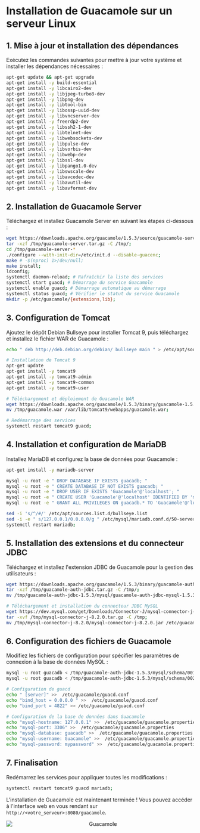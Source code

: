
# Installation de Guacamole sur un serveur Linux

## 1. Mise à jour et installation des dépendances

Exécutez les commandes suivantes pour mettre à jour votre système et installer les dépendances nécessaires :

```bash
apt-get update && apt-get upgrade
apt-get install -y build-essential 
apt-get install -y libcairo2-dev 
apt-get install -y libjpeg-turbo8-dev 
apt-get install -y libpng-dev 
apt-get install -y libtool-bin 
apt-get install -y libossp-uuid-dev 
apt-get install -y libvncserver-dev 
apt-get install -y freerdp2-dev 
apt-get install -y libssh2-1-dev 
apt-get install -y libtelnet-dev 
apt-get install -y libwebsockets-dev 
apt-get install -y libpulse-dev 
apt-get install -y libvorbis-dev
apt-get install -y libwebp-dev 
apt-get install -y libssl-dev 
apt-get install -y libpango1.0-dev 
apt-get install -y libswscale-dev 
apt-get install -y libavcodec-dev 
apt-get install -y libavutil-dev 
apt-get install -y libavformat-dev
```

## 2. Installation de Guacamole Server

Téléchargez et installez Guacamole Server en suivant les étapes ci-dessous :

```bash
wget https://downloads.apache.org/guacamole/1.5.3/source/guacamole-server-1.5.3.tar.gz -O /tmp/guacamole-server.tar.gz 2>/dev/null;
tar -xzf /tmp/guacamole-server.tar.gz -C /tmp/;
cd /tmp/guacamole-server-*
./configure --with-init-dir=/etc/init.d --disable-guacenc;
make # -$(nproc) 1>/dev/null;
make install;
ldconfig;
systemctl daemon-reload; # Rafraîchir la liste des services
systemctl start guacd; # Démarrage du service Guacamole
systemctl enable guacd; # Démarrage automatique au démarrage
systemctl status guacd; # Vérifier le statut du service Guacamole
mkdir -p /etc/guacamole/{extensions,lib};
```

## 3. Configuration de Tomcat

Ajoutez le dépôt Debian Bullseye pour installer Tomcat 9, puis téléchargez et installez le fichier WAR de Guacamole :

```bash
echo " deb http://deb.debian.org/debian/ bullseye main " > /etc/apt/sources.list.d/bullseye.list

# Installation de Tomcat 9
apt-get update
apt-get install -y tomcat9 
apt-get install -y tomcat9-admin 
apt-get install -y tomcat9-common
apt-get install -y tomcat9-user 

# Téléchargement et déploiement de Guacamole WAR
wget https://downloads.apache.org/guacamole/1.5.3/binary/guacamole-1.5.3.war -O /tmp/guacamole.war;
mv /tmp/guacamole.war /var/lib/tomcat9/webapps/guacamole.war;

# Redémarrage des services
systemctl restart tomcat9 guacd;
```

## 4. Installation et configuration de MariaDB

Installez MariaDB et configurez la base de données pour Guacamole :

```bash
apt-get install -y mariadb-server

mysql -u root -e " DROP DATABASE IF EXISTS guacadb; "
mysql -u root -e " CREATE DATABASE IF NOT EXISTS guacadb; "
mysql -u root -e " DROP USER IF EXISTS 'Guacamole'@'localhost'; "
mysql -u root -e " CREATE USER 'Guacamole'@'localhost' IDENTIFIED BY 'mypassword'; "
mysql -u root -e " GRANT ALL PRIVILEGES ON guacadb.* TO 'Guacamole'@'localhost'; "

sed -i 's/^/#/' /etc/apt/sources.list.d/bullseye.list
sed -i -e " s/127.0.0.1/0.0.0.0/g " /etc/mysql/mariadb.conf.d/50-server.cnf; 
systemctl restart mariadb;
```

## 5. Installation des extensions et du connecteur JDBC

Téléchargez et installez l'extension JDBC de Guacamole pour la gestion des utilisateurs :

```bash
wget https://downloads.apache.org/guacamole/1.5.3/binary/guacamole-auth-jdbc-1.5.3.tar.gz -O /tmp/guacamole-auth-jdbc.tar.gz;
tar -xzf /tmp/guacamole-auth-jdbc.tar.gz -C /tmp/;
mv /tmp/guacamole-auth-jdbc-1.5.3/mysql/guacamole-auth-jdbc-mysql-1.5.3.jar /etc/guacamole/extensions/;

# Téléchargement et installation du connecteur JDBC MySQL
wget https://dev.mysql.com/get/Downloads/Connector-J/mysql-connector-j-8.2.0.tar.gz -O /tmp/mysql-connector-j-8.2.0.tar.gz;
tar -xvf /tmp/mysql-connector-j-8.2.0.tar.gz -C /tmp;
mv /tmp/mysql-connector-j-8.2.0/mysql-connector-j-8.2.0.jar /etc/guacamole/lib;
```

## 6. Configuration des fichiers de Guacamole

Modifiez les fichiers de configuration pour spécifier les paramètres de connexion à la base de données MySQL :

```bash
mysql -u root guacadb < /tmp/guacamole-auth-jdbc-1.5.3/mysql/schema/001-create-schema.sql;
mysql -u root guacadb < /tmp/guacamole-auth-jdbc-1.5.3/mysql/schema/002-create-admin-user.sql

# Configuration de guacd
echo " [server]" >>  /etc/guacamole/guacd.conf
echo "bind_host = 0.0.0.0 " >>  /etc/guacamole/guacd.conf
echo "bind_port = 4822" >> /etc/guacamole/guacd.conf

# Configuration de la base de données dans Guacamole
echo "mysql-hostname: 127.0.0.1" >>  /etc/guacamole/guacamole.properties
echo "mysql-port: 3306" >>  /etc/guacamole/guacamole.properties
echo "mysql-database: guacadb" >>  /etc/guacamole/guacamole.properties
echo "mysql-username: Guacamole" >>  /etc/guacamole/guacamole.properties
echo "mysql-password: mypassword" >>  /etc/guacamole/guacamole.properties
```

## 7. Finalisation

Redémarrez les services pour appliquer toutes les modifications :

```bash
systemctl restart tomcat9 guacd mariadb;
```

L'installation de Guacamole est maintenant terminée ! Vous pouvez accéder à l'interface web en vous rendant sur `http://<votre_serveur>:8080/guacamole`.

<p align="center">
  <img src="../Procédures/images/guacamole.png" alt="Guacamole" style="display: block; margin: auto; max-width: 100%; height: auto;"/>
</p>